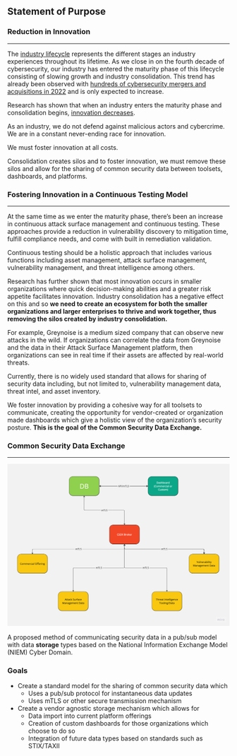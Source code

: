 ## Statement of Purpose
### Reduction in Innovation
<hr>

The [industry lifecycle](https://www.investopedia.com/terms/i/industrylifecycle.asp) represents the different stages an industry experiences throughout its lifetime. As we close in on the fourth decade of cybersecurity, our industry has entered the maturity phase of this lifecycle consisting of slowing growth and industry consolidation. This trend has already been observed with [hundreds of cybersecurity mergers and acquisitions in 2022](https://www.businesswire.com/news/home/20230206005384/en/SecurityWeek-Analysis-Over-450-Cybersecurity-MA-Deals-Announced-in-2022) and is only expected to increase.

Research has shown that when an industry enters the maturity phase and consolidation begins, [innovation decreases](https://clsbluesky.law.columbia.edu/2017/04/24/the-relationship-between-consolidation-and-innovation-in-the-drug-industry/).

As an industry, we do not defend against malicious actors and cybercrime. We are in a constant never-ending race for innovation.

We must foster innovation at all costs.

Consolidation creates silos and to foster innovation, we must remove these silos and allow for the sharing of common security data between toolsets, dashboards, and platforms.


### Fostering Innovation in a Continuous Testing Model
<hr>

At the same time as we enter the maturity phase, there’s been an increase in continuous attack surface management and continuous testing. These approaches provide a reduction in vulnerability discovery to mitigation time, fulfill compliance needs, and come with built in remediation validation.

Continuous testing should be a holistic approach that includes various functions including asset management, attack surface management, vulnerability management, and threat intelligence among others.

Research has further shown that most innovation occurs in smaller organizations where quick decision-making abilities and a greater risk appetite facilitates innovation. Industry consolidation has a negative effect on this and so **we need to create an ecosystem for both the smaller organizations and larger enterprises to thrive and work together, thus removing the silos created by industry consolidation.**

For example, Greynoise is a medium sized company that can observe new attacks in the wild. If organizations can correlate the data from Greynoise and the data in their Attack Surface Management platform, then organizations can see in real time if their assets are affected by real-world threats.

Currently, there is no widely used standard that allows for sharing of security data including, but not limited to, vulnerability management data, threat intel, and asset inventory.

We foster innovation by providing a cohesive way for all toolsets to communicate, creating the opportunity for vendor-created or organization made dashboards which give a holistic view of the organization’s security posture. **This is the goal of the Common Security Data Exchange.**


### Common Security Data Exchange
<hr>

![CSDX-diagram2](https://github.com/csdxorg/csdx/blob/main/CSDX-diagram2.jpg)

A proposed method of communicating security data in a pub/sub model with data **storage** types based on the National Information Exchange Model (NIEM) Cyber Domain.

### Goals
- Create a standard model for the sharing of common security data which
    - Uses a pub/sub protocol for instantaneous data updates
    - Uses mTLS or other secure transmission mechanism
- Create a vendor agnostic storage mechanism which allows for
    - Data import into current platform offerings
    - Creation of custom dashboards for those organizations which choose to do so
    - Integration of future data types based on standards such as STIX/TAXII


